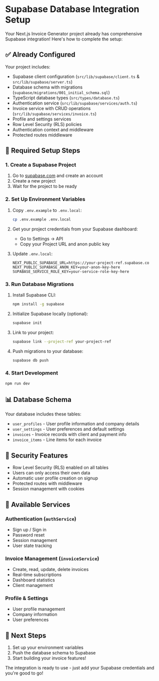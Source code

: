 # Supabase Database Integration Setup

Your Next.js Invoice Generator project already has comprehensive Supabase integration! Here's how to complete the setup:

## ✅ Already Configured

Your project includes:
- Supabase client configuration (`src/lib/supabase/client.ts` & `src/lib/supabase/server.ts`)
- Database schema with migrations (`supabase/migrations/001_initial_schema.sql`)
- TypeScript database types (`src/types/database.ts`)
- Authentication service (`src/lib/supabase/services/auth.ts`)
- Invoice service with CRUD operations (`src/lib/supabase/services/invoice.ts`)
- Profile and settings services
- Row Level Security (RLS) policies
- Authentication context and middleware
- Protected routes middleware

## 🔧 Required Setup Steps

### 1. Create a Supabase Project
1. Go to [supabase.com](https://supabase.com) and create an account
2. Create a new project
3. Wait for the project to be ready

### 2. Set Up Environment Variables
1. Copy `.env.example` to `.env.local`:
   ```bash
   cp .env.example .env.local
   ```

2. Get your project credentials from your Supabase dashboard:
   - Go to Settings → API
   - Copy your Project URL and anon public key

3. Update `.env.local`:
   ```env
   NEXT_PUBLIC_SUPABASE_URL=https://your-project-ref.supabase.co
   NEXT_PUBLIC_SUPABASE_ANON_KEY=your-anon-key-here
   SUPABASE_SERVICE_ROLE_KEY=your-service-role-key-here
   ```

### 3. Run Database Migrations
1. Install Supabase CLI:
   ```bash
   npm install -g supabase
   ```

2. Initialize Supabase locally (optional):
   ```bash
   supabase init
   ```

3. Link to your project:
   ```bash
   supabase link --project-ref your-project-ref
   ```

4. Push migrations to your database:
   ```bash
   supabase db push
   ```

### 4. Start Development
```bash
npm run dev
```

## 📊 Database Schema

Your database includes these tables:
- `user_profiles` - User profile information and company details
- `user_settings` - User preferences and default settings
- `invoices` - Invoice records with client and payment info
- `invoice_items` - Line items for each invoice

## 🔐 Security Features

- Row Level Security (RLS) enabled on all tables
- Users can only access their own data
- Automatic user profile creation on signup
- Protected routes with middleware
- Session management with cookies

## 🚀 Available Services

### Authentication (`authService`)
- Sign up / Sign in
- Password reset
- Session management
- User state tracking

### Invoice Management (`invoiceService`)
- Create, read, update, delete invoices
- Real-time subscriptions
- Dashboard statistics
- Client management

### Profile & Settings
- User profile management
- Company information
- User preferences

## 🎯 Next Steps

1. Set up your environment variables
2. Push the database schema to Supabase
3. Start building your invoice features!

The integration is ready to use - just add your Supabase credentials and you're good to go!